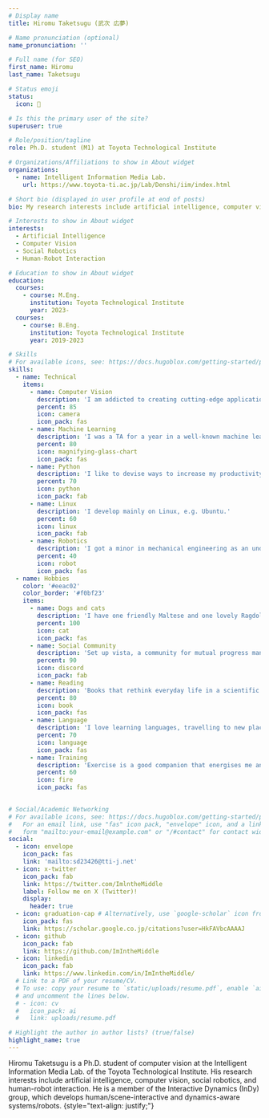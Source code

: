 ```yaml
---
# Display name
title: Hiromu Taketsugu (武次 広夢)

# Name pronunciation (optional)
name_pronunciation: ''

# Full name (for SEO)
first_name: Hiromu
last_name: Taketsugu

# Status emoji
status:
  icon: 🦾

# Is this the primary user of the site?
superuser: true

# Role/position/tagline
role: Ph.D. student (M1) at Toyota Technological Institute

# Organizations/Affiliations to show in About widget
organizations:
  - name: Intelligent Information Media Lab.
    url: https://www.toyota-ti.ac.jp/Lab/Denshi/iim/index.html

# Short bio (displayed in user profile at end of posts)
bio: My research interests include artificial intelligence, computer vision, social robotics, and human-robot interaction.

# Interests to show in About widget
interests:
  - Artificial Intelligence
  - Computer Vision
  - Social Robotics
  - Human-Robot Interaction

# Education to show in About widget
education:
  courses:
    - course: M.Eng.
      institution: Toyota Technological Institute
      year: 2023-
  courses:
    - course: B.Eng.
      institution: Toyota Technological Institute
      year: 2019-2023

# Skills
# For available icons, see: https://docs.hugoblox.com/getting-started/page-builder/#icons
skills:
  - name: Technical
    items:
      - name: Computer Vision
        description: 'I am addicted to creating cutting-edge applications, thinking about future societies and technologies, and understanding how human intelligence works through computer vision.'
        percent: 85
        icon: camera
        icon_pack: fas
      - name: Machine Learning
        description: 'I was a TA for a year in a well-known machine learning course attended by more than 1,000 people each semester.'
        percent: 80
        icon: magnifying-glass-chart
        icon_pack: fas
      - name: Python
        description: 'I like to devise ways to increase my productivity and I actively try out new tools.'
        percent: 70
        icon: python
        icon_pack: fab
      - name: Linux
        description: 'I develop mainly on Linux, e.g. Ubuntu.'
        percent: 60
        icon: linux
        icon_pack: fab
      - name: Robotics
        description: 'I got a minor in mechanical engineering as an undergraduate, but I am still learning.'
        percent: 40
        icon: robot
        icon_pack: fas
  - name: Hobbies
    color: '#eeac02'
    color_border: '#f0bf23'
    items:
      - name: Dogs and cats
        description: 'I have one friendly Maltese and one lovely Ragdoll-Siamese mix.'
        percent: 100
        icon: cat
        icon_pack: fas
      - name: Social Community
        description: 'Set up vista, a community for mutual progress management, with my best friend in 2020 and still running it.'
        percent: 90
        icon: discord
        icon_pack: fab
      - name: Reading
        description: 'Books that rethink everyday life in a scientific way or give me time for philosophical speculation.'
        percent: 80
        icon: book
        icon_pack: fas
      - name: Language
        description: 'I love learning languages, travelling to new places and connecting with new people. I am learning English, Chinese and Vietnamese (my wife is Vietnamese).'
        percent: 70
        icon: language
        icon_pack: fas
      - name: Training
        description: 'Exercise is a good companion that energises me and boosts my productivity. I was captain of the Spartan Race Club in my university.'
        percent: 60
        icon: fire
        icon_pack: fas
        

# Social/Academic Networking
# For available icons, see: https://docs.hugoblox.com/getting-started/page-builder/#icons
#   For an email link, use "fas" icon pack, "envelope" icon, and a link in the
#   form "mailto:your-email@example.com" or "/#contact" for contact widget.
social:
  - icon: envelope
    icon_pack: fas
    link: 'mailto:sd23426@tti-j.net'
  - icon: x-twitter
    icon_pack: fab
    link: https://twitter.com/ImlntheMiddle
    label: Follow me on X (Twitter)!
    display:
      header: true
  - icon: graduation-cap # Alternatively, use `google-scholar` icon from `ai` icon pack
    icon_pack: fas
    link: https://scholar.google.co.jp/citations?user=HkFAVbcAAAAJ
  - icon: github
    icon_pack: fab
    link: https://github.com/ImIntheMiddle
  - icon: linkedin
    icon_pack: fab
    link: https://www.linkedin.com/in/ImIntheMiddle/
  # Link to a PDF of your resume/CV.
  # To use: copy your resume to `static/uploads/resume.pdf`, enable `ai` icons in `params.yaml`,
  # and uncomment the lines below.
  # - icon: cv
  #   icon_pack: ai
  #   link: uploads/resume.pdf

# Highlight the author in author lists? (true/false)
highlight_name: true
---
```


Hiromu Taketsugu is a Ph.D. student of computer vision at the Intelligent Information Media Lab. of the Toyota Technological Institute. His research interests include artificial intelligence, computer vision, social robotics, and human-robot interaction. He is a member of the Interactive Dynamics (InDy) group, which develops human/scene-interactive and dynamics-aware systems/robots.
{style="text-align: justify;"}
